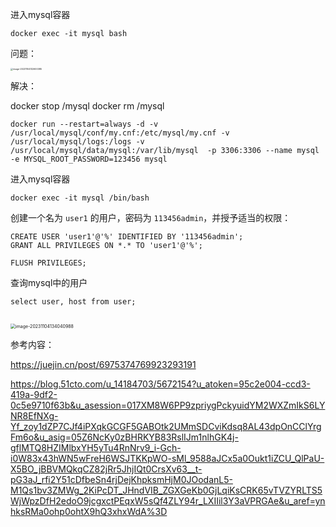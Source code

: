





进入mysql容器

```console
docker exec -it mysql bash
```





问题：

<img src="C:\Users\李响\AppData\Roaming\Typora\typora-user-images\image-20231104132600385.png" alt="image-20231104132600385" style="zoom: 25%;" />

解决：

docker stop /mysql
docker rm /mysql





```shell
docker run --restart=always -d -v /usr/local/mysql/conf/my.cnf:/etc/mysql/my.cnf -v /usr/local/mysql/logs:/logs -v /usr/local/mysql/data/mysql:/var/lib/mysql  -p 3306:3306 --name mysql -e MYSQL_ROOT_PASSWORD=123456 mysql

```



进入mysql容器

```
docker exec -it mysql /bin/bash
```





创建一个名为 `user1` 的用户，密码为 `113456admin`，并授予适当的权限：

```
CREATE USER 'user1'@'%' IDENTIFIED BY '113456admin';
GRANT ALL PRIVILEGES ON *.* TO 'user1'@'%';

FLUSH PRIVILEGES;
```



查询mysql中的用户

```
select user, host from user;


```



<img src="C:\Users\李响\AppData\Roaming\Typora\typora-user-images\image-20231104134040988.png" alt="image-20231104134040988" style="zoom: 50%;" />







参考内容：



https://juejin.cn/post/6975374769923293191



https://blog.51cto.com/u_14184703/5672154?u_atoken=95c2e004-ccd3-419a-9df2-0c5e9710f63b&u_asession=017XM8W6PP9zpriygPckyuidYM2WXZmIkS6LYNR8EfNXg-Yf_zoy1dZP7CJf4iPXqkGCGF5GABOtk2UMmSDCviKdsq8AL43dpOnCClYrgFm6o&u_asig=05Z6NcKy0zBHRKYB83RslIJm1nlhGK4j-gflMTQ8HZIMlbxYH5yTu4RnNrv9_i-Gch-i0W83x43hWN5wFreH6WSJTKKpWO-sMl_9588aJCx5a0Oukt1iZCU_QlPaU-X5BO_jBBVMQkqCZ82jRr5JhjIQt0CrsXv63__t-pG3aJ_rfi2Y51cDfbeSn4rjDejKhpksmHjM0JOodanL5-M1Qs1bv3ZMWg_2KiPcDT_JHndVIB_ZGXGeKb0GjLqiKsCRK65vTVZYRLTS5WjWpzDfH2edoO9jcgxctPEqxW5sQf4ZLY94r_LXIIil3Y3aVPRGAe&u_aref=ynhksRMa0ohp0ohtX9hQ3xhxWdA%3D